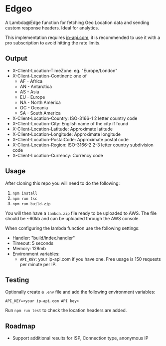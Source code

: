 Edgeo
=====

A Lambda@Edge function for fetching Geo Location data and sending custom response headers. Ideal for analytics.

This implementation requires [ip-api.com](https://ip-api.com), it is recommended to use it with a pro subscription to avoid hitting the rate limits.

## Output

- X-Client-Location-TimeZone: eg. "Europe/London"
- X-Client-Location-Continent: one of
  - AF - Africa
  - AN - Antarctica
  - AS - Asia
  - EU - Europe
  - NA - North America
  - OC - Oceania
  - SA - South America
- X-Client-Location-Country: ISO-3166-1 2 letter country code
- X-Client-Location-City: English name of the city if found
- X-Client-Location-Latitude: Approximate latitude
- X-Client-Location-Longitude: Approximate longitude
- X-Client-Location-PostalCode: Approximate postal code
- X-Client-Location-Region: ISO-3166-2 2-3 letter country subdivision code
- X-Client-Location-Currency: Currency code

## Usage

After cloning this repo you will need to do the following:

1. `npm install`
2. `npm run tsc`
3. `npm run build-zip`

You will then have a `lambda.zip` file ready to be uploaded to AWS. The file should be ~60kb and can be uploaded through the AWS console.

When configuring the lambda function use the following settings:

- Handler: "build/index.handler"
- Timeout: 5 seconds
- Memory: 128mb
- Environment variables:
  - `API_KEY`: your ip-api.com if you have one. Free usage is 150 requests per minute per IP.

## Testing

Optionally create a `.env` file and add the following environment variables:

```
API_KEY=<your ip-api.com API key>
```

Run `npm run test` to check the location headers are added.

## Roadmap

- Support additional results for ISP, Connection type, anonymous IP
